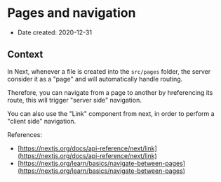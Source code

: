 # Pages and navigation

- Date created: 2020-12-31

## Context

In Next, whenever a file is created into the `src/pages` folder, the server consider it as a "page" and will automatically handle routing.

Therefore, you can navigate from a page to another by hreferencing its route, this will trigger "server side" navigation.

You can also use the "Link" component from next, in order to perform a "client side" navigation.

References:

- [https://nextjs.org/docs/api-reference/next/link](https://nextjs.org/docs/api-reference/next/link)
- [https://nextjs.org/learn/basics/navigate-between-pages](https://nextjs.org/learn/basics/navigate-between-pages)
